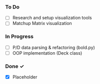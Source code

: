 ### To Do

- [ ] Research and setup visualization tools
- [ ] Matchup Matrix visualization

### In Progress

- [ ] P/D data parsing & refactoring (bold.py)
- [ ] OOP implementation (Deck class)

### Done ✓

- [x] Placeholder